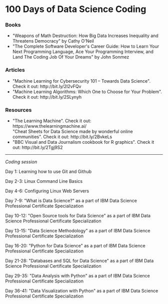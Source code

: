 <h1> 100 Days of Data Science Coding </h1>
<h3>Books </h3>
<ul>
  <li>
    "Weapons of Math Destruction: How Big Data Increases Inequality and Threatens Democracy" by Cathy O'Neil
  </li>
  <li>
    "The Complete Software Developer's Career Guide: How to Learn Your Next Programming Language, Ace Your Programming Interview, and Land The Coding Job Of Your Dreams" by John Sonmez
  </li>
</ul>
<h3>Articles</h3>
<ul>
  <li>
    "Machine Learning for Cybersecurity 101 – Towards Data Science". Check it out: http://bit.ly/2I2vFQv
  </li>
 <li>
    "Machine Learning Algorithms: Which One to Choose for Your Problem". Check it out: http://bit.ly/2SLynyh
  </li>
</ul>

<h3>Resources</h3>
<ul>
   <li>
    "The Learning Machine". Check it out: https://www.thelearningmachine.ai/
  </li
  <li>
    "Cheat Sheets for Data Science made by wonderful online communities". Check it out: http://bit.ly/2BvkeLs
  </li>
  <li>
    "BBC Visual and Data Journalism cookbook for R graphics". Check it out: http://bit.ly/2Tgj9S2
  </li>
</ul>
<hr>

<i>Coding session</i>
<p> Day 1: Learning how to use Git and Github</p>
<p> Day 2-3: Linux Command Line Basics </p>
<p> Day 4-6: Configuring Linux Web Servers </p>
<p> Day 7-9: "What is Data Science?" as a part of IBM Data Science Professional Certificate Specialization </p>
<p> Day 10-12: "Open Source tools for Data Science" as a part of IBM Data Science Professional Certificate Specialization </p>
<p> Day 13-15: "Data Science Methodology" as a part of IBM Data Science Professional Certificate Specialization </p>
<p> Day 16-20: "Python for Data Science" as a part of IBM Data Science Professional Certificate Specialization </p>
<p> Day 21-28: "Databases and SQL for Data Science" as a part of IBM Data Science Professional Certificate Specialization</p>
<p> Day 29-35: "Data Analysis with Python" as a part of IBM Data Science Professional Certificate Specialization</p>
<p> Day 36-41: "Data Visualization with Python" as a part of IBM Data Science Professional Certificate Specialization </p>




